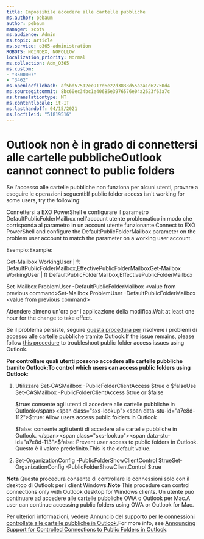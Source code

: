 ```yaml
---
title: Impossibile accedere alle cartelle pubbliche
ms.author: pebaum
author: pebaum
manager: scotv
ms.audience: Admin
ms.topic: article
ms.service: o365-administration
ROBOTS: NOINDEX, NOFOLLOW
localization_priority: Normal
ms.collection: Adm_O365
ms.custom:
- "3500007"
- "3462"
ms.openlocfilehash: af5bd57512ee917d6e22d3838d55a2a1d62750d4
ms.sourcegitcommit: 8bc60ec34bc1e40685e3976576e04a2623f63a7c
ms.translationtype: MT
ms.contentlocale: it-IT
ms.lasthandoff: 04/15/2021
ms.locfileid: "51819516"
---
```

# <a name="outlook-cannot-connect-to-public-folders"></a><span data-ttu-id="a7e8d-102">Outlook non è in grado di connettersi alle cartelle pubbliche</span><span class="sxs-lookup"><span data-stu-id="a7e8d-102">Outlook cannot connect to public folders</span></span>

<span data-ttu-id="a7e8d-103">Se l'accesso alle cartelle pubbliche non funziona per alcuni utenti, provare a eseguire le operazioni seguenti:</span><span class="sxs-lookup"><span data-stu-id="a7e8d-103">If public folder access isn't working for some users, try the following:</span></span>

<span data-ttu-id="a7e8d-104">Connettersi a EXO PowerShell e configurare il parametro DefaultPublicFolderMailbox nell'account utente problematico in modo che corrisponda al parametro in un account utente funzionante.</span><span class="sxs-lookup"><span data-stu-id="a7e8d-104">Connect to EXO PowerShell and configure the DefaultPublicFolderMailbox parameter on the problem user account to match the parameter on a working user account.</span></span>

<span data-ttu-id="a7e8d-105">Esempio:</span><span class="sxs-lookup"><span data-stu-id="a7e8d-105">Example:</span></span>

<span data-ttu-id="a7e8d-106">Get-Mailbox WorkingUser | ft DefaultPublicFolderMailbox,EffectivePublicFolderMailbox</span><span class="sxs-lookup"><span data-stu-id="a7e8d-106">Get-Mailbox WorkingUser | ft DefaultPublicFolderMailbox,EffectivePublicFolderMailbox</span></span>

<span data-ttu-id="a7e8d-107">Set-Mailbox ProblemUser -DefaultPublicFolderMailbox \<value from previous command></span><span class="sxs-lookup"><span data-stu-id="a7e8d-107">Set-Mailbox ProblemUser -DefaultPublicFolderMailbox \<value from previous command></span></span>

<span data-ttu-id="a7e8d-108">Attendere almeno un'ora per l'applicazione della modifica.</span><span class="sxs-lookup"><span data-stu-id="a7e8d-108">Wait at least one hour for the change to take effect.</span></span>

<span data-ttu-id="a7e8d-109">Se il problema persiste, seguire [questa procedura per](https://aka.ms/pfcte) risolvere i problemi di accesso alle cartelle pubbliche tramite Outlook.</span><span class="sxs-lookup"><span data-stu-id="a7e8d-109">If the issue remains, please follow [this procedure](https://aka.ms/pfcte) to troubleshoot public folder access issues using Outlook.</span></span>
 
<span data-ttu-id="a7e8d-110">**Per controllare quali utenti possono accedere alle cartelle pubbliche tramite Outlook:**</span><span class="sxs-lookup"><span data-stu-id="a7e8d-110">**To control which users can access public folders using Outlook**:</span></span>

1.  <span data-ttu-id="a7e8d-111">Utilizzare Set-CASMailbox <mailboxname> -PublicFolderClientAccess $true o $false</span><span class="sxs-lookup"><span data-stu-id="a7e8d-111">Use Set-CASMailbox <mailboxname> -PublicFolderClientAccess $true or $false</span></span>  
      
    <span data-ttu-id="a7e8d-112">$true: consente agli utenti di accedere alle cartelle pubbliche in Outlook</span><span class="sxs-lookup"><span data-stu-id="a7e8d-112">$true: Allow users access public folders in Outlook</span></span>  
      
    <span data-ttu-id="a7e8d-113">$false: consente agli utenti di accedere alle cartelle pubbliche in Outlook. </span><span class="sxs-lookup"><span data-stu-id="a7e8d-113">$false: Prevent user access to public folders in Outlook.</span></span> <span data-ttu-id="a7e8d-114">Questo è il valore predefinito.</span><span class="sxs-lookup"><span data-stu-id="a7e8d-114">This is the default value.</span></span>  
        
2.  <span data-ttu-id="a7e8d-115">Set-OrganizationConfig -PublicFolderShowClientControl $true</span><span class="sxs-lookup"><span data-stu-id="a7e8d-115">Set-OrganizationConfig -PublicFolderShowClientControl $true</span></span>   
      
<span data-ttu-id="a7e8d-116">**Nota** Questa procedura consente di controllare le connessioni solo con il desktop di Outlook per i client Windows.</span><span class="sxs-lookup"><span data-stu-id="a7e8d-116">**Note** This procedure can control connections only with Outlook desktop for Windows clients.</span></span> <span data-ttu-id="a7e8d-117">Un utente può continuare ad accedere alle cartelle pubbliche OWA o Outlook per Mac.</span><span class="sxs-lookup"><span data-stu-id="a7e8d-117">A user can continue accessing public folders using OWA or Outlook for Mac.</span></span>
 
<span data-ttu-id="a7e8d-118">Per ulteriori informazioni, vedere Annuncio del supporto per le [connessioni controllate alle cartelle pubbliche in Outlook.](https://aka.ms/controlpf)</span><span class="sxs-lookup"><span data-stu-id="a7e8d-118">For more info, see [Announcing Support for Controlled Connections to Public Folders in Outlook](https://aka.ms/controlpf).</span></span>